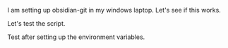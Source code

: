 I am setting up obsidian-git in my windows laptop. Let's see if this works.

Let's test the script.

Test after setting up the environment variables.